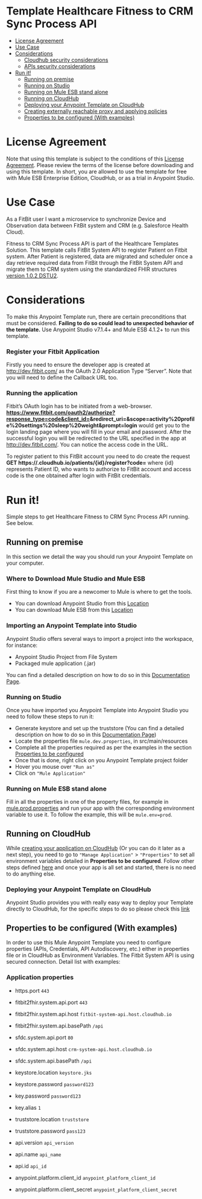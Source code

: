 # Template Healthcare Fitness to CRM Sync Process API

+ [License Agreement](#licenseagreement)
+ [Use Case](#usecase)
+ [Considerations](#considerations)
	* [Cloudhub security considerations](#cloudhubsecurityconsiderations)
	* [APIs security considerations](#apissecurityconsiderations)
+ [Run it!](#runit)
	* [Running on premise](#runonopremise)
	* [Running on Studio](#runonstudio)
	* [Running on Mule ESB stand alone](#runonmuleesbstandalone)
	* [Running on CloudHub](#runoncloudhub)
	* [Deploying your Anypoint Template on CloudHub](#deployingyouranypointtemplateoncloudhub)
	* [Creating externally reachable proxy and applying policies](#proxy)
	* [Properties to be configured (With examples)](#propertiestobeconfigured)

# License Agreement <a name="licenseagreement"/>
Note that using this template is subject to the conditions of this [License Agreement](AnypointTemplateLicense.pdf).
Please review the terms of the license before downloading and using this template. In short, you are allowed to use the template for free with Mule ESB Enterprise Edition, CloudHub, or as a trial in Anypoint Studio.

# Use Case <a name="usecase"/>

As a FitBit user I want a microservice to synchronize Device and Observation data between FitBit system and CRM (e.g. Salesforce Health Cloud).

Fitness to CRM Sync Process API is part of the Healthcare Templates Solution. This template calls FitBit System API to register Patient on Fitbit system. After Patient is registered, data are migrated and scheduler once a day retrieve required data from FitBit through the FitBit System API and migrate them to CRM system using the standardized FHIR structures [version 1.0.2 DSTU2](https://www.hl7.org/FHIR/DSTU2/index.html).

# Considerations <a name="considerations"/>

To make this Anypoint Template run, there are certain preconditions that must be considered. **Failing to do so could lead to unexpected behavior of the template.**
Use Anypoint Studio v7.1.4+ and Mule ESB 4.1.2+ to run this template.

### Register your Fitbit Application

Firstly you need to ensure the developer app is created at http://dev.fitbit.com/ as  the OAuth 2.0 Application Type “Server”. Note that you will need to define the Callback URL too.

### Running the application

Fitbit’s OAuth login has to be initiated from a web-browser.
**https://www.fitbit.com/oauth2/authorize?response_type=code&client_id=<your-client-id>&redirect_uri=<your-redirect-uri>&scope=activity%20profile%20settings%20sleep%20weight&prompt=login** would get you to the login landing page where you will fill in your email and password. After the successful login you will be redirected to the URL specified in the app at http://dev.fitbit.com/. You can notice the access code in the URL.

To register patient to this FitBit account you need to do create the request **GET https://<your-app-domain>.cloudhub.io/patients/{id}/register?code=<your-access-code>** where {id} represents Patient ID, who wants to authorize to FitBit account and access code is the one obtained after login with FitBit credentials.


# Run it! <a name="runit"/>
Simple steps to get Healthcare Fitness to CRM Sync Process API running.
See below.

## Running on premise <a name="runonopremise"/>
In this section we detail the way you should run your Anypoint Template on your computer.

### Where to Download Mule Studio and Mule ESB
First thing to know if you are a newcomer to Mule is where to get the tools.

+ You can download Anypoint Studio from this [Location](http://www.mulesoft.com/platform/studio)
+ You can download Mule ESB from this [Location](http://www.mulesoft.com/platform/soa/mule-esb-open-source-esb)

### Importing an Anypoint Template into Studio
Anypoint Studio offers several ways to import a project into the workspace, for instance:

+ Anypoint Studio Project from File System
+ Packaged mule application (.jar)

You can find a detailed description on how to do so in this [Documentation Page](http://www.mulesoft.org/documentation/display/current/Importing+and+Exporting+in+Studio).

### Running on Studio <a name="runonstudio"/>
Once you have imported you Anypoint Template into Anypoint Studio you need to follow these steps to run it:

+ Generate keystore and set up the truststore (You can find a detailed description on how to do so in this [Documentation Page](https://docs.mulesoft.com/mule4-user-guide/v/4.1/tls-configuration#keystores-and-truststores))
+ Locate the properties file `mule.dev.properties`, in src/main/resources
+ Complete all the properties required as per the examples in the section [Properties to be configured](#propertiestobeconfigured)
+ Once that is done, right click on you Anypoint Template project folder
+ Hover you mouse over `"Run as"`
+ Click on  `"Mule Application"`

### Running on Mule ESB stand alone <a name="runonmuleesbstandalone"/>
Fill in all the properties in one of the property files, for example in [mule.prod.properties](../master/src/main/resources/mule.prod.properties) and run your app with the corresponding environment variable to use it. To follow the example, this will be `mule.env=prod`.

## Running on CloudHub <a name="runoncloudhub"/>
While [creating your application on CloudHub](https://docs.mulesoft.com/runtime-manager/hello-world-on-cloudhub) (Or you can do it later as a next step), you need to go to `"Manage Application"` > `"Properties"` to set all environment variables detailed in **Properties to be configured**.
Follow other steps defined [here](#runonpremise) and once your app is all set and started, there is no need to do anything else.

### Deploying your Anypoint Template on CloudHub <a name="deployingyouranypointtemplateoncloudhub"/>
Anypoint Studio provides you with really easy way to deploy your Template directly to CloudHub, for the specific steps to do so please check this [link](http://www.mulesoft.org/documentation/display/current/Deploying+Mule+Applications#DeployingMuleApplications-DeploytoCloudHub)

## Properties to be configured (With examples) <a name="propertiestobeconfigured"/>
In order to use this Mule Anypoint Template you need to configure properties (APIs, Credentials, API Autodiscovery, etc.) either in properties file or in CloudHub as Environment Variables. The Fitbit System API is using secured connection. Detail list with examples:
### Application properties
+ https.port `443`

+ fitbit2fhir.system.api.port `443`
+ fitbit2fhir.system.api.host `fitbit-system-api.host.cloudhub.io`
+ fitbit2fhir.system.api.basePath `/api`

+ sfdc.system.api.port `80`
+ sfdc.system.api.host `crm-system-api.host.cloudhub.io`
+ sfdc.system.api.basePath `/api`

+ keystore.location `keystore.jks`
+ keystore.password `password123`
+ key.password `password123`
+ key.alias `1`

+ truststore.location `truststore`
+ truststore.password `pass123`

+ api.version `api_version`
+ api.name `api_name`
+ api.id `api_id`

+ anypoint.platform.client_id `anypoint_platform_client_id`
+ anypoint.platform.client_secret `anypoint_platform_client_secret`
